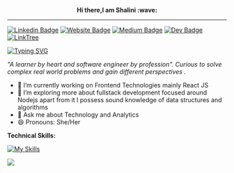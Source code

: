 <p align="center" ><b>Hi there,I am Shalini :wave:</b></p>
<hr/>

 [![Linkedin Badge](https://img.shields.io/badge/-LinkedIn-0e76a8?style=flat-square&logo=Linkedin&logoColor=white)](https://www.linkedin.com/in/shalini9ch/)
 [![Website Badge](https://img.shields.io/badge/Website-3b5998?style=flat-square&logo=google-chrome&logoColor=white)](https://portfolio-shalini.netlify.app/)
 [![Medium Badge](https://img.shields.io/badge/Medium-12100E?style=flat-square&logo=Medium&logoColor=white)](https://medium.com/@shalini47choudhary)
 [![Dev Badge](https://img.shields.io/badge/Dev-12100E?style=flat-square&logo=Dev&logoColor=white)](https://dev.to/shalini47ch)
 [![LinkTree](https://img.shields.io/badge/Linktree-39E09B.svg?style=flat-square&logo=Linktree&logoColor=white)](https://linktr.ee/shalini9)
 
[![Typing SVG](https://readme-typing-svg.herokuapp.com?color=%23F7B12C&lines=Software+Engineer%7CFullstack+Development)](https://git.io/typing-svg)
 

_"A learner by heart and software engineer by profession".
Curious to solve complex real world problems and gain different perspectives ._




- 🔭 I’m currently working on Frontend Technologies mainly React JS
- 🌱 I’m exploring more about fullstack development focused around Nodejs apart from it I possess sound knowledge of data structures and algorithms
- 💬 Ask me about Technology and Analytics
- 😄 Pronouns: She/Her





**Technical Skills:**




[![My Skills](https://skillicons.dev/icons?i=js,html,css,react,nodejs,mongodb,express,postman,tensorflow,netlify,python,gitlab,github,gherkin,heroku,c,cpp,mysql,jest,bootstrap,scss)](https://skillicons.dev)




![](https://visitor-badge.laobi.icu/badge?page_id=shalini47ch.shalini47ch)












 
















